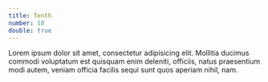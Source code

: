 ```yaml
---
title: Tenth
number: 10
double: true
---
```

Lorem ipsum dolor sit amet, consectetur adipisicing elit. Mollitia ducimus commodi voluptatum est quisquam enim deleniti, officiis, natus praesentium modi autem, veniam officia facilis sequi sunt quos aperiam nihil, nam.
